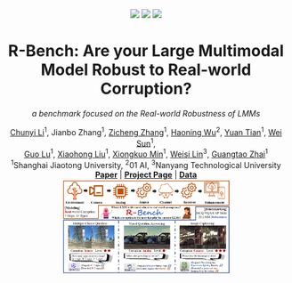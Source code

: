 <div align="center">
    
    
 <div>
  <a href="https://github.com/lcysyzxdxc/"><img src="https://hits.seeyoufarm.com/api/count/incr/badge.svg?url=https%3A%2F%2Fgithub.com%2FQ-Future%2FR-Bench&count_bg=%23E97EBA&title_bg=%23555555&icon=&icon_color=%23E7E7E7&title=visitors&edge_flat=false"/></a>
  <a href="https://github.com/Q-Future/R-Bench"><img src="https://img.shields.io/github/stars/lcysyzxdxc/R-Bench"/></a>
  <a href="https://huggingface.co/datasets/lcysyzxdxc/R-Bench"><img src="https://img.shields.io/badge/Data-Release-green"></a>
 </div>

 <h1>R-Bench: Are your Large Multimodal Model Robust to Real-world Corruption?</h1>

 _a benchmark focused on the Real-world Robustness of LMMs_

 <div>
      <a href="https://lcysyzxdxc.github.io" target="_blank">Chunyi Li</a><sup>1</sup>,
      Jianbo Zhang<sup>1</sup>,
      <a href="https://zzc-1998.github.io/" target="_blank">Zicheng Zhang</a><sup>1</sup>,
      <a href="https://teowu.github.io/" target="_blank">Haoning Wu</a><sup>2</sup>,
      <a href="https://scholar.google.com/citations?user=Kzd0qtsAAAAJ&hl/" target="_blank">Yuan Tian</a><sup>1</sup>,
      <a href="https://scholar.google.com/citations?user=nDlEBJ8AAAAJ&hl/" target="_blank">Wei Sun</a><sup>1</sup>,
 </div>

 <div>
      <a href="https://guolusjtu.github.io/guoluhomepage/" target="_blank">Guo Lu</a><sup>1</sup>,
      <a href="https://jhc.sjtu.edu.cn/~xiaohongliu/" target="_blank">Xiaohong Liu</a><sup>1</sup>,
      <a href="https://minxiongkuo.github.io/" target="_blank">Xiongkuo Min</a><sup>1</sup>,
      <a href="https://personal.ntu.edu.sg/wslin/Home.html" target="_blank">Weisi Lin</a><sup>3</sup>,
      <a href="https://ee.sjtu.edu.cn/en/FacultyDetail.aspx?id=24&infoid=153&flag=153" target="_blank">Guangtao Zhai</a><sup>1</sup>
 </div>
 <div>
  <sup>1</sup>Shanghai Jiaotong University,  <sup>2</sup>01 AI,  <sup>3</sup>Nanyang Technological University
 </div> 
 <a href="https://github.com/Q-Future/R-Bench/blob/main/R_Bench_Preview.pdf"><strong>Paper</strong></a> |
 <a href="https://github.com/Q-Future/R-Bench"><strong>Project Page</strong></a> |
 <a href="https://huggingface.co/datasets/lcysyzxdxc/R-Bench"><strong>Data</strong></a> 
 <div style="width: 100%; text-align: center; margin:auto;">
      <img style="width:60%" src="spotlight.png">
 </div>
</div>

<div align="left">
